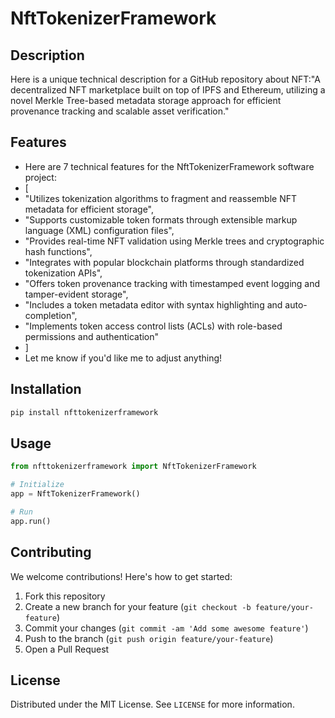 # NftTokenizerFramework

## Description

Here is a unique technical description for a GitHub repository about NFT:"A decentralized NFT marketplace built on top of IPFS and Ethereum, utilizing a novel Merkle Tree-based metadata storage approach for efficient provenance tracking and scalable asset verification."

## Features

- Here are 7 technical features for the NftTokenizerFramework software project:
- [
- "Utilizes tokenization algorithms to fragment and reassemble NFT metadata for efficient storage",
- "Supports customizable token formats through extensible markup language (XML) configuration files",
- "Provides real-time NFT validation using Merkle trees and cryptographic hash functions",
- "Integrates with popular blockchain platforms through standardized tokenization APIs",
- "Offers token provenance tracking with timestamped event logging and tamper-evident storage",
- "Includes a token metadata editor with syntax highlighting and auto-completion",
- "Implements token access control lists (ACLs) with role-based permissions and authentication"
- ]
- Let me know if you'd like me to adjust anything!
## Installation

```bash
pip install nfttokenizerframework
```

## Usage

```python
from nfttokenizerframework import NftTokenizerFramework

# Initialize
app = NftTokenizerFramework()

# Run
app.run()
```

## Contributing

We welcome contributions! Here's how to get started:

1. Fork this repository
2. Create a new branch for your feature (`git checkout -b feature/your-feature`)
3. Commit your changes (`git commit -am 'Add some awesome feature'`)
4. Push to the branch (`git push origin feature/your-feature`)
5. Open a Pull Request

## License

Distributed under the MIT License. See `LICENSE` for more information.

